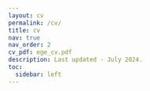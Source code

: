```yaml
---
layout: cv
permalink: /cv/
title: cv
nav: true
nav_order: 2
cv_pdf: ege_cv.pdf
description: Last updated - July 2024.
toc:
  sidebar: left
---
```

